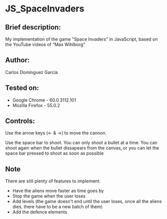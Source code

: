 # JS_SpaceInvaders
<h2> Brief description: </h2>
<p>
My implementation of the game "Space Invaders" in JavaScript, based on the YouTube videos of <q>Max Wihlborg</q>
</p>

<h2> Author: </h2>
<p>	Carlos Domínguez García </p>

<h2> Tested on: </h2>
<ul>
  <li>	Google Chrome   - 60.0.3112.101  </li>
  <li>  Mozilla Firefox - 55.0.2         </li>
</ul>

<h2> Controls: </h2>
  <p> Use the arrow keys (<- & ->) to move the cannon. </p>
  <p> Use the space bar to shoot. You can only shoot a bullet at a time. You can shoot again when the bullet dissapears from the canvas, or you can let the space bar pressed to shoot as soon as possible </p>

<h2> Note </h2>
<p> There are still plenty of features to implement:
    <ul>
        <li> Have the aliens move faster as time goes by </li>
        <li> Stop the game when the user loses </li>
        <li> Add levels (the game doesn't end until the user loses, once all the aliens dies, there have to be a new batch of them) </li>
        <li> Add the defence elements </li>
    </ul>
</p>
